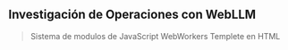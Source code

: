 ## Investigación de Operaciones con WebLLM

> Sistema de modulos de JavaScript
> WebWorkers
> Templete en HTML